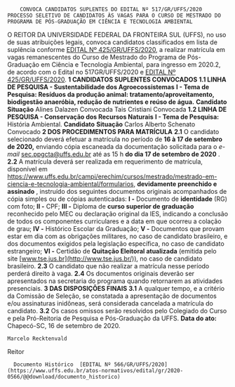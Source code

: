         CONVOCA CANDIDATOS SUPLENTES DO EDITAL Nº 517/GR/UFFS/2020 PROCESSO SELETIVO DE CANDIDATOS ÀS VAGAS PARA O CURSO DE MESTRADO DO PROGRAMA DE PÓS-GRADUAÇÃO EM CIÊNCIA E TECNOLOGIA AMBIENTAL  

 O REITOR DA UNIVERSIDADE FEDERAL DA FRONTEIRA SUL (UFFS), no uso de suas atribuições legais, convoca candidatos classificados em lista de suplência conforme [EDITAL Nº 425/GR/UFFS/2020](https://www.uffs.edu.br/atos-normativos/edital/gr/2020-0425), a realizar matrícula em vagas remanescentes do Curso de Mestrado do Programa de Pós-Graduação em Ciência e Tecnologia Ambiental, para ingresso em 2020.2, de acordo com o Edital no 517GR/UFFS/2020 e [EDITAL Nº 425/GR/UFFS/2020](https://www.uffs.edu.br/atos-normativos/edital/gr/2020-0425).  **1 CANDIDATOS SUPLENTES CONVOCADOS** **1.1 LINHA DE PESQUISA - Sustentabilidade dos Agroecossistemas** **I - Tema de Pesquisa: Resíduos da produção animal: tratamento/aproveitamento, biodigestão anaeróbia, redução de nutrientes e reúso de água.**     **Candidato**   **Situação**     Alines Dalazen   Convocada     Tais Cristiani   Convocada     **1.2 LINHA DE PESQUISA - Conservação dos Recursos Naturais** **I - Tema de Pesquisa:**  História Ambiental.     **Candidato**   **Situação**     Carlos Alberto Schenato   Convocado      **2 DOS PROCEDIMENTOS PARA MATRÍCULA** **2.1**  O candidato selecionado deverá efetuar a matrícula no período de **16 à 17 de setembro de 2020,** enviando cópia escaneada da documentação solicitada para o *e-mail*  sec.ppgcta@uffs.edu.br até as 15 h  **do dia 17 de setembro de 2020** . **2.2**  A matrícula deverá ser realizada em requerimento de matrícula, disponível em <https://www.uffs.edu.br/campi/erechim/cursos/mestrado/mestrado-em-ciencia-e-tecnologia-ambiental/formularios>, **devidamente preenchido e assinado** , instruído dos seguintes documentos originais acompanhados de cópia simples ou de cópias autenticadas: **I -**  Documento de **identidade** (RG) com foto; **II -**  CPF; **III -**  Diploma de **curso superior de graduação** reconhecido pelo MEC ou declaração original da IES, indicando a conclusão de todos os componentes curriculares e a data em que ocorreu a colação de grau; **IV -**  Histórico Escolar da Graduação; **V -**  Documentos que provam estar em dia com as obrigações militares, no caso de candidato brasileiro, e dos documentos exigidos pela legislação específica, no caso de candidato estrangeiro; **VI -**  Certidão de **Quitação Eleitoral atualizada** (emitida pelo site [www.tse.jus.br](http://www.tse.jus.br/)), no caso de candidato brasileiro. **2.3**  O candidato que não realizar a matrícula nesse período perderá direito à vaga. **2.4**  Os documentos originais deverão ser apresentados na secretaria do programa quando retornarem as atividades presenciais.  **3 DAS DISPOSIÇÕES FINAIS** **3.1**  A qualquer tempo, e a critério da Comissão de Seleção, se constatada a apresentação de documentos e/ou assinaturas inidôneas, será considerada cancelada a matrícula do candidato. **3.2**  Os casos omissos serão resolvidos pelo Colegiado do Curso e pela Pró-Reitoria de Pesquisa e Pós-Graduação da UFFS.        **Data do ato:** Chapecó-SC, 16 de setembro de 2020.   
 

    Marcelo Recktenvald   
 Reitor 

      Documento Histórico  [EDITAL Nº 566/GR/UFFS/2020](https://www.uffs.edu.br/atos-normativos/edital/gr/2020-0566/@@download/documento_historico)     
      